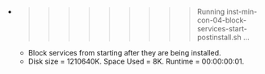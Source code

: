 * >>>>>>>>> Running inst-min-con-04-block-services-start-postinstall.sh ...
  * Block services from starting after they are being installed.
  * Disk size = 1210640K. Space Used = 8K. Runtime = 00:00:00:01.
